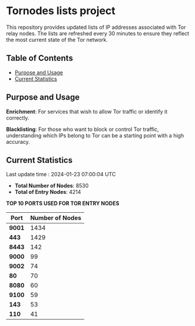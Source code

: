 # Tornodes lists project

This repository provides updated lists of IP addresses associated with Tor relay nodes. The lists are refreshed every 30 minutes to ensure they reflect the most current state of the Tor network.

## Table of Contents

- [Purpose and Usage](#purpose-and-usage)
- [Current Statistics](#current-statistics)


## Purpose and Usage

**Enrichment**: For services that wish to allow Tor traffic or identify it correctly.

**Blacklisting**: For those who want to block or control Tor traffic, understanding which IPs belong to Tor can be a starting point with a high accuracy.

## Current Statistics

Last update time : 2024-01-23 07:00:04 UTC

- **Total Number of Nodes**: 8530
- **Total of Entry Nodes**: 4214

**TOP 10 PORTS USED FOR TOR ENTRY NODES**

| **Port** | **Number of Nodes** |
|------|-----------------|
| **9001**   | 1434  |
| **443**   | 1429  |
| **8443**   | 142  |
| **9000**   | 99  |
| **9002**   | 74  |
| **80**   | 70  |
| **8080**   | 60  |
| **9100**   | 59  |
| **143**   | 53  |
| **110**   | 41  |

